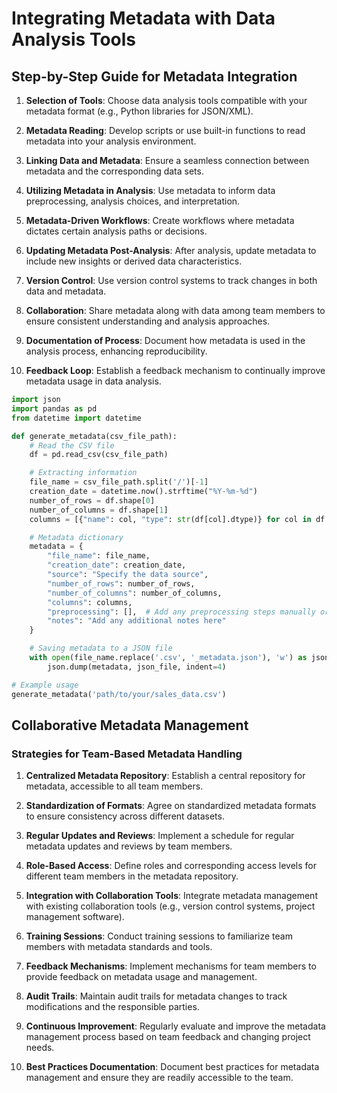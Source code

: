 # Integrating Metadata with Data Analysis Tools

## Step-by-Step Guide for Metadata Integration

1. **Selection of Tools**: Choose data analysis tools compatible with your metadata format (e.g., Python libraries for JSON/XML).

2. **Metadata Reading**: Develop scripts or use built-in functions to read metadata into your analysis environment.

3. **Linking Data and Metadata**: Ensure a seamless connection between metadata and the corresponding data sets.

4. **Utilizing Metadata in Analysis**: Use metadata to inform data preprocessing, analysis choices, and interpretation.

5. **Metadata-Driven Workflows**: Create workflows where metadata dictates certain analysis paths or decisions.

6. **Updating Metadata Post-Analysis**: After analysis, update metadata to include new insights or derived data characteristics.

7. **Version Control**: Use version control systems to track changes in both data and metadata.

8. **Collaboration**: Share metadata along with data among team members to ensure consistent understanding and analysis approaches.

9. **Documentation of Process**: Document how metadata is used in the analysis process, enhancing reproducibility.

10. **Feedback Loop**: Establish a feedback mechanism to continually improve metadata usage in data analysis.

```python title="Example: Python Script for Metadata Integration"
import json
import pandas as pd
from datetime import datetime

def generate_metadata(csv_file_path):
    # Read the CSV file
    df = pd.read_csv(csv_file_path)

    # Extracting information
    file_name = csv_file_path.split('/')[-1]
    creation_date = datetime.now().strftime("%Y-%m-%d")
    number_of_rows = df.shape[0]
    number_of_columns = df.shape[1]
    columns = [{"name": col, "type": str(df[col].dtype)} for col in df.columns]

    # Metadata dictionary
    metadata = {
        "file_name": file_name,
        "creation_date": creation_date,
        "source": "Specify the data source",
        "number_of_rows": number_of_rows,
        "number_of_columns": number_of_columns,
        "columns": columns,
        "preprocessing": [],  # Add any preprocessing steps manually or through code
        "notes": "Add any additional notes here"
    }

    # Saving metadata to a JSON file
    with open(file_name.replace('.csv', '_metadata.json'), 'w') as json_file:
        json.dump(metadata, json_file, indent=4)

# Example usage
generate_metadata('path/to/your/sales_data.csv')
```

## Collaborative Metadata Management

### Strategies for Team-Based Metadata Handling

1. **Centralized Metadata Repository**: Establish a central repository for metadata, accessible to all team members.

2. **Standardization of Formats**: Agree on standardized metadata formats to ensure consistency across different datasets.

3. **Regular Updates and Reviews**: Implement a schedule for regular metadata updates and reviews by team members.

4. **Role-Based Access**: Define roles and corresponding access levels for different team members in the metadata repository.

5. **Integration with Collaboration Tools**: Integrate metadata management with existing collaboration tools (e.g., version control systems, project management software).

6. **Training Sessions**: Conduct training sessions to familiarize team members with metadata standards and tools.

7. **Feedback Mechanisms**: Implement mechanisms for team members to provide feedback on metadata usage and management.

8. **Audit Trails**: Maintain audit trails for metadata changes to track modifications and the responsible parties.

9. **Continuous Improvement**: Regularly evaluate and improve the metadata management process based on team feedback and changing project needs.

10. **Best Practices Documentation**: Document best practices for metadata management and ensure they are readily accessible to the team.